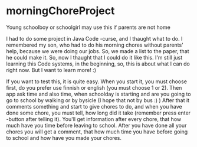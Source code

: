 # morningChoreProject
Young schoolboy or schoolgirl may use this if parents are not home

I had to do some project in Java Code -curse, and I thaught what to do. I remembered my son, who had to do his morning chores without parents' help, because we were doing our jobs. So, we made a list to the paper, that he could make it. So, now I thaught that I could do it like this. I'm still just learning this Code systems, in the beginning, so, this is about what I can do right now. But I want to learn more! :)

If you want to test this, it is quite easy. When you start it, you must choose first, do you prefer use finnish or english (you must choose 1 or 2).
Then app ask time and also time, when schoolday is starting and are you going to go to school by walking or by bysicle (I hope that not by bus :) )
After that it comments something and start to give chores to do, and when you have done some chore, you must tell, how long did it take (remember press enter -button after telling it).
You'll get information after every chore, that how much have you time before leaving to school. 
After you have done all your chores you will get a comment, that how much time you have before going to school and how have you made your chores.


